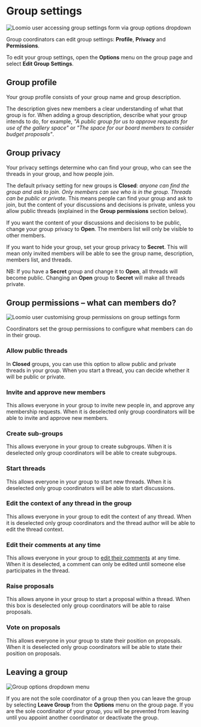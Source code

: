# Group settings

<img class="screenshot" alt="Loomio user accessing group settings form via group options dropdown" src="edit_group_settings.gif" />

Group coordinators can edit group settings: **Profile**, **Privacy** and **Permissions**.

To edit your group settings, open the **Options** menu on the group page and select **Edit Group Settings**.

## Group profile

Your group profile consists of your group name and group description.

The description gives new members a clear understanding of what that group is for. When adding a group description, describe what your group intends to do, for example, *"A public group for us to approve requests for use of the gallery space"* or *"The space for our board members to consider budget proposals"*.

## Group privacy

Your privacy settings determine who can find your group, who can see the threads in your group, and how people join.

The default privacy setting for new groups is **Closed**: *anyone can find the group and ask to join. Only members can see who is in the group. Threads can be public or private.* This means people can find your group and ask to join, but the content of your discussions and decisions is private, unless you allow public threads (explained in the **Group permissions** section below).

If you want the content of your discussions and decisions to be public, change your group privacy to **Open**. The members list will only be visible to other members.

If you want to hide your group, set your group privacy to **Secret**. This will mean only invited members will be able to see the group name, description, members list, and threads.

NB: If you have a **Secret** group and change it to **Open**, all threads will become public. Changing an **Open** group to **Secret** will make all threads private.


## Group permissions – what can members do?

<img class="screenshot" alt="Loomio user customising group permissions on group settings form" src="edit_permissions.gif" />

Coordinators set the group permissions to configure what members can do in their group.

### Allow public threads

In **Closed** groups, you can use this option to allow public and private threads in your group. When you start a thread, you can decide whether it will be public or private.

### Invite and approve new members

This allows everyone in your group to invite new people in, and approve any membership requests. When it is deselected only group coordinators will be able to invite and approve new members.

### Create sub-groups

This allows everyone in your group to create subgroups. When it is deselected only group coordinators will be able to create subgroups.

### Start threads

This allows everyone in your group to start new threads. When it is deselected only group coordinators will be able to start discussions.

### Edit the context of any thread in the group

This allows everyone in your group to edit the context of any thread. When it is deselected only group coordinators and the thread author will be able to edit the thread context.

### Edit their comments at any time

This allows everyone in your group to [edit their comments](comments.html#editing-a-comment "goes to comments section of the help documentation") at any time. When it is deselected, a comment can only be edited until someone else participates in the thread.

### Raise proposals

This allows anyone in your group to start a proposal within a thread. When this box is deselected only group coordinators will be able to raise proposals.

### Vote on proposals

This allows everyone in your group to state their position on proposals. When it is deselected only group coordinators will be able to state their position on proposals.

## Leaving a group

<img class="screenshot" alt="Group options dropdown menu" src="options_dropdown.png" />

If you are not the sole coordinator of a group then you can leave the group by selecting **Leave Group** from the **Options** menu on the group page. If you are the sole coordinator of your group, you will be prevented from leaving until you appoint another coordinator or deactivate the group.
